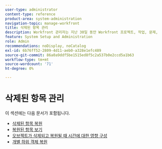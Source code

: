```yaml
---
user-type: administrator
content-type: reference
product-area: system-administration
navigation-topic: manage-workfront
title: 삭제된 항목 관리
description: Workfront 관리자는 지난 30일 동안 Workfront 프로젝트, 작업, 문제, 문서 및 템플릿이 삭제된 경우 복원할 수 있습니다. 객체를 복원하면 모든 하위 객체와 필드도 복원됩니다.
feature: System Setup and Administration
role: Admin
recommendations: noDisplay, noCatalog
exl-id: 6b76ff52-2809-4d11-aeb0-a328e1efc489
source-git-commit: 86a0a9ddf5be1515ed8f5c2a537b0e2ccd5a1b63
workflow-type: tm+mt
source-wordcount: '71'
ht-degree: 0%

---
```


# 삭제된 항목 관리

이 섹션에는 다음 문서가 포함됩니다.

* [삭제된 항목 복원](../../../administration-and-setup/manage-workfront/manage-deleted-items/restore-deleted-items.md)
* [복원된 항목 보기](../../../administration-and-setup/manage-workfront/manage-deleted-items/view-restored-items.md)
* [오브젝트가 삭제되고 복원될 때 시간에 대한 영향 구성](../../../administration-and-setup/manage-workfront/manage-deleted-items/configure-how-hours-affected-when-obj-deleted-restored.md)
* [개별 하위 객체 복원](../../../administration-and-setup/manage-workfront/manage-deleted-items/restoring-individual-child-objects.md)
